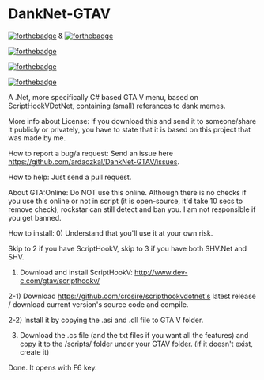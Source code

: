 # DankNet-GTAV
[![forthebadge](http://forthebadge.com/images/badges/built-by-hipsters.svg)](http://forthebadge.com) & [![forthebadge](http://forthebadge.com/images/badges/built-by-developers.svg)](http://forthebadge.com)

[![forthebadge](http://forthebadge.com/images/badges/made-with-crayons.svg)](http://forthebadge.com)

[![forthebadge](http://forthebadge.com/images/badges/built-with-swag.svg)](http://forthebadge.com)

[![forthebadge](http://forthebadge.com/images/badges/makes-people-smile.svg)](http://forthebadge.com)

A .Net, more specifically C# based GTA V menu, based on ScriptHookVDotNet, containing (small) referances to dank memes.

More info about License:
If you download this and send it to someone/share it publicly or privately, you have to state that it is based on this project that was made by me.

How to report a bug/a request:
Send an issue here https://github.com/ardaozkal/DankNet-GTAV/issues.

How to help:
Just send a pull request.

About GTA:Online:
Do NOT use this online. Although there is no checks if you use this online or not in script (it is open-source, it'd take 10 secs to remove check), rockstar can still detect and ban you. I am not responsible if you get banned.

How to install:
0) Understand that you'll use it at your own risk.

Skip to 2 if you have ScriptHookV, skip to 3 if you have both SHV.Net and SHV.

1) Download and install ScriptHookV: http://www.dev-c.com/gtav/scripthookv/

2-1) Download https://github.com/crosire/scripthookvdotnet's latest release / download current version's source code and compile.

2-2) Install it by copying the .asi and .dll file to GTA V folder.

3) Download the .cs file (and the txt files if you want all the features) and copy it to the /scripts/ folder under your GTAV folder. (if it doesn't exist, create it)

Done. It opens with F6 key.
